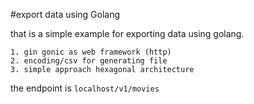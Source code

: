 #export data using Golang

that is a simple example for exporting data using golang.

    1. gin gonic as web framework (http)
    2. encoding/csv for generating file
    3. simple approach hexagonal architecture

the endpoint is `localhost/v1/movies`
